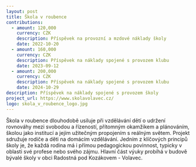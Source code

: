 ```yaml
---
layout: post
title: Škola v roubence
contributions:
  - amount: 120,000
    currency: CZK
    description: Příspěvek na provozní a mzdové náklady školy
    date: 2022-10-20
  - amount: 160,000
    currency: CZK
    description: Příspěvek na náklady spojené s provozem klubu
    date: 2023-09-12
  - amount: 200,000
    currency: CZK
    description: Příspěvek na náklady spojené s provozem klubu
    date: 2024-10-29
description: Příspěvek na náklady spojené s provozem školy
project_url: https://www.skolavolavec.cz/
logo: skola_v_roubence_logo.jpg
---
```


Škola v roubence dlouhodobě usiluje při vzdělávání dětí o udržení rovnováhy mezi svobodou a řízeností, přítomným okamžikem a plánováním, školou jako institucí a jejím užitečným propojením s reálným světem. Projekt sdružuje rodiče a děti na domácím vzdělávání. Jedním z klíčových principů školy je, že každá rodina má i přímou pedagogickou povinnost, typicky v oblasti své profese nebo svého zájmu. Hlavní část výuky probíhá v budově bývalé školy v obci Radostná pod Kozákovem - Volavec.
